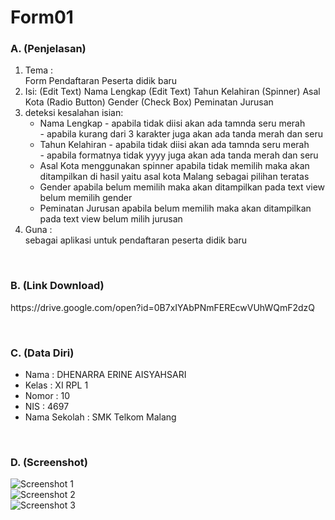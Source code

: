 # Form01
### A. (Penjelasan)
1. Tema : 
    <br>Form Pendaftaran Peserta didik baru
2. Isi:
    (Edit Text) Nama Lengkap
    (Edit Text) Tahun Kelahiran
    (Spinner) Asal Kota
    (Radio Button) Gender
    (Check Box) Peminatan Jurusan
3. deteksi kesalahan isian:
    - Nama Lengkap - apabila tidak diisi akan ada tamnda seru merah<br>
                   - apabila kurang dari 3 karakter juga akan ada tanda merah dan seru
    - Tahun Kelahiran - apabila tidak diisi akan ada tamnda seru merah<br>
                      - apabila formatnya tidak yyyy juga akan ada tanda merah dan seru 
    - Asal Kota menggunakan spinner apabila tidak memilih maka akan ditampilkan di hasil yaitu asal kota Malang sebagai pilihan teratas
    - Gender apabila belum memilih maka akan ditampilkan pada text view belum memilih gender
    - Peminatan Jurusan apabila belum memilih maka akan ditampilkan pada text view belum milih jurusan
4. Guna :
    <br>sebagai aplikasi untuk pendaftaran peserta didik baru

<br>

### B. (Link Download)
<p>https://drive.google.com/open?id=0B7xIYAbPNmFEREcwVUhWQmF2dzQ</p>

<br>

### C. (Data Diri)
- Nama  : DHENARRA ERINE AISYAHSARI
- Kelas : XI RPL 1
- Nomor : 10
- NIS   : 4697
- Nama Sekolah  : SMK Telkom Malang

<br>

### D. (Screenshot)<br>
![Screenshot 1](https://s10.postimg.io/5u642behl/Capture1.png)<br>
![Screenshot 2](https://s12.postimg.io/w2t39unst/Capture2.png)<br>
![Screenshot 3](https://s16.postimg.io/p7aa6up5h/Capture3.png)<br>

